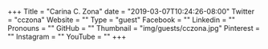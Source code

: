 +++
Title = "Carina C. Zona"
date = "2019-03-07T10:24:26-08:00"
Twitter = "cczona"
Website = ""
Type = "guest"
Facebook = ""
Linkedin = ""
Pronouns = ""
GitHub = ""
Thumbnail = "img/guests/cczona.jpg"
Pinterest = ""
Instagram = ""
YouTube = ""
+++


